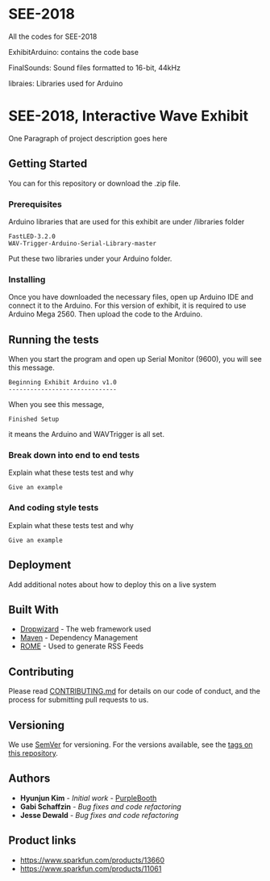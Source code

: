 # SEE-2018
All the codes for SEE-2018

ExhibitArduino: contains the code base

FinalSounds: Sound files formatted to 16-bit, 44kHz

libraies: Libraries used for Arduino

# SEE-2018, Interactive Wave Exhibit

One Paragraph of project description goes here

## Getting Started

You can for this repository or download the .zip file.

### Prerequisites

Arduino libraries that are used for this exhibit are under /libraries folder

```
FastLED-3.2.0
WAV-Trigger-Arduino-Serial-Library-master
```
Put these two libraries under your Arduino folder.

### Installing

Once you have downloaded the necessary files, open up Arduino IDE and connect it to the Arduino.
For this version of exhibit, it is required to use Arduino Mega 2560.
Then upload the code to the Arduino.

## Running the tests

When you start the program and open up Serial Monitor (9600), you will see this message.
```
Beginning Exhibit Arduino v1.0
------------------------------
```

When you see this message,
```
Finished Setup
```
it means the Arduino and WAVTrigger is all set.

### Break down into end to end tests

Explain what these tests test and why

```
Give an example
```

### And coding style tests

Explain what these tests test and why

```
Give an example
```

## Deployment

Add additional notes about how to deploy this on a live system

## Built With

* [Dropwizard](http://www.dropwizard.io/1.0.2/docs/) - The web framework used
* [Maven](https://maven.apache.org/) - Dependency Management
* [ROME](https://rometools.github.io/rome/) - Used to generate RSS Feeds

## Contributing

Please read [CONTRIBUTING.md](https://gist.github.com/PurpleBooth/b24679402957c63ec426) for details on our code of conduct, and the process for submitting pull requests to us.

## Versioning

We use [SemVer](http://semver.org/) for versioning. For the versions available, see the [tags on this repository](https://github.com/your/project/tags). 

## Authors

* **Hyunjun Kim** - *Initial work* - [PurpleBooth](https://thejacobkim.github.io/)
* **Gabi Schaffzin** - *Bug fixes and code refactoring*
* **Jesse Dewald** - *Bug fixes and code refactoring*

## Product links

* https://www.sparkfun.com/products/13660
* https://www.sparkfun.com/products/11061